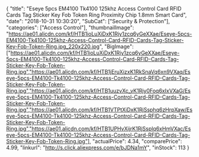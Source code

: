 {
	"title": "Eseye 5pcs EM4100 Tk4100 125khz Access Control Card RFID Cards Tag Sticker Key Fob Token Ring Proximity Chip 1.8mm Smart Card",
	"date": "2018-10-31 10:30:20",
	"SubCat": ["Security & Protection"],
	"categories": ["Access Control"],
	"thumbnailImage": "https://ae01.alicdn.com/kf/HTB1ioLuXiDxK1Rjy1zcq6yGeXXae/Eseye-5pcs-EM4100-Tk4100-125khz-Access-Control-Card-RFID-Cards-Tag-Sticker-Key-Fob-Token-Ring.jpg_220x220.jpg",
	"BigImage": ["https://ae01.alicdn.com/kf/HTB1ioLuXiDxK1Rjy1zcq6yGeXXae/Eseye-5pcs-EM4100-Tk4100-125khz-Access-Control-Card-RFID-Cards-Tag-Sticker-Key-Fob-Token-Ring.jpg","https://ae01.alicdn.com/kf/HTB1jEruXizxK1RkSnaVq6xn9VXaq/Eseye-5pcs-EM4100-Tk4100-125khz-Access-Control-Card-RFID-Cards-Tag-Sticker-Key-Fob-Token-Ring.jpg","https://ae01.alicdn.com/kf/HTB1uuzvXc_vK1Rjy0Foq6xIxVXaG/Eseye-5pcs-EM4100-Tk4100-125khz-Access-Control-Card-RFID-Cards-Tag-Sticker-Key-Fob-Token-Ring.jpg","https://ae01.alicdn.com/kf/HTB1VTPtXiDxK1RjSsphq6zHrpXaw/Eseye-5pcs-EM4100-Tk4100-125khz-Access-Control-Card-RFID-Cards-Tag-Sticker-Key-Fob-Token-Ring.jpg","https://ae01.alicdn.com/kf/HTB1UPHvXijrK1RjSsplq6xHmVXac/Eseye-5pcs-EM4100-Tk4100-125khz-Access-Control-Card-RFID-Cards-Tag-Sticker-Key-Fob-Token-Ring.jpg"],
	"actualPrice": 4.34,
	"comparePrice": 4.99,
	"linkurl": "http://s.click.aliexpress.com/e/bJDNa1mY",
	"inStock": 113
}
